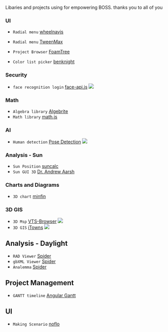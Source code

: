 
Libaries and projects using for empowering BOSS.
thanks you to all of you

### UI
* `Radial menu` [wheelnavjs](http://wheelnavjs.softwaretailoring.net/examples.html)
* `Radial menu` [TweenMax](https://www.jqueryscript.net/demo/SVG-Radial-Menu-TweenMax/)
* `Project Browser` [FoamTree](https://get.carrotsearch.com/foamtree/demo/demos/scrolling.html)

* `Color list picker` [benknight](https://codepen.io/benknight/pen/nADpy)

### Security
* `face recognition login` [face-api.js](https://github.com/justadudewhohacks/face-api.js)
![](https://user-images.githubusercontent.com/31125521/57224752-ad3dc080-700a-11e9-85b9-1357b9f9bca4.gif)

### Math
* `Algebra library` [Algebrite](http://algebrite.org/#API%20and%20scripting) 
* `Math library` [math.js](https://mathjs.org/) 

### AI
* `Human detection` [Pose Detection](https://github.com/tensorflow/tfjs-models/tree/master/posenet?source=post_page---------------------------)
![](https://github.com/tensorflow/tfjs-models/raw/master/posenet/demos/camera.gif)

### Analysis - Sun
* `Sun Position` [suncalc](https://github.com/mourner/suncalc)
* `Sun GUI 3D` [Dr. Andrew Aarsh](http://andrewmarsh.com/software/sunpath3d-web/)

### Charts and Diagrams
* `3D chart` [minfin](http://budgetapps.artzub.com/minfin/)

### 3D GIS 
* `3D Msp` [VTS-Browser](https://github.com/melowntech/vts-browser-js)
![](https://github.com/melowntech/assets/raw/master/vts-browser-js/vts-browser-js-readme-2-880.jpg?raw=true)
* `3D GIS` [iTowns](https://github.com/iTowns/itowns)
![](https://camo.githubusercontent.com/6ab9aa791957747ee2b9ae18b44e5b729ffff36d/687474703a2f2f7777772e69746f776e732d70726f6a6563742e6f72672f696d616765732f6d6f6e746167652e6a7067)

## Analysis - Daylight
* `RAD Viewer` [Spider](http://www.ladybug.tools/spider/#rad-viewer/index.html)
* `gbXML Viewer` [Spider](https://www.ladybug.tools/spider-gbxml-tools/spider-gbxml-viewer/v-0-16-01/viewer-view/spider-gbxml-viewer-view-dev.html#https://www.ladybug.tools/spider/gbxml-sample-files/bristol-clifton-downs-fixed.xml)
* `Analemma` [Spider](http://www.ladybug.tools/spider/#rad-viewer/index.html)


## Project Management
* `GANTT timeline` [Angular Gantt](https://www.angular-gantt.com/demo/)

## UI 
* `Making Scenario` [noflo](https://github.com/noflo/noflo)


